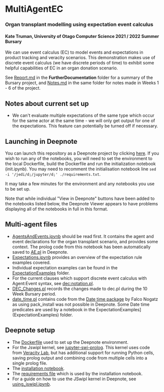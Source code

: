 # MultiAgentEC
### Organ transplant modelling using expectation event calculus 
#### Kate Truman, University of Otago Computer Science 2021 / 2022 Summer Bursary


We can use event calculus (EC) to model events and expectations in product tracking and veracity scenarios. This demonstration makes use of discrete event calculus (we have discrete periods of time) to exhibit some helpful capabilities of EC in an organ donation scenario.

See [Report.md](FurtherDocumentation/Report.md) in the **FurtherDocumentation** folder for a summary of the Bursary project, and [Notes.md](FurtherDocumentation/Notes.md) in the same folder for notes made in Weeks 1 - 6 of the project.

## Notes about current set up
- We can't evaluate multiple expectations of the same type which occur for the same actor at the same time - we will only get output for one of the expectations. This feature can potentially be turned off if necessary.

## Launching in Deepnote
You can launch this repository as a Deepnote project by clicking [here](https://deepnote.com/launch?url=https%3A%2F%2Fgithub.com%2Fkatetruman%2FMultiAgentEC). 
If you wish to run any of the notebooks, you will need to set the environment to the local Dockerfile, build the Dockerfile and run the initialization notebook (init.ipynb). You may need to recomment the initialisation notebook line `sed -i '/jedi/d;/jupyter/d;' ./requirements.txt`.

It may take a few minutes for the environment and any notebooks you use to be set up.

Note that while individual "View in Deepnote" buttons have been added to the notebooks listed below, the Deepnote Viewer appears to have problems displaying all of the notebooks in full in this format.

## Multi-agent files

- [AgentsAndEvents.ipynb](AgentsAndEvents.ipynb) should be read first. It contains the agent and event declarations for the organ transplant scenario, and provides some context. The prolog code from this notebook has been automatically saved to [AE.pl](AE.pl) in Deepnote.
- [Expectations.ipynb](Expectations.ipynb) provides an overview of the expectation rule examples covered.
- Individual expectation examples can be found in the [ExpectationExamples](ExpectationExamples) folder.
- For the current clauses which support discrete event calculus with Agent:Event syntax, see [dec:notation.pl](dec:notation.pl).
- [DEC_Changes.pl](DEC_Changes.pl) records the changes made to dec.pl during the 10 Week Bursary period.
- [date_time.pl](date_time.pl) contains code from the [Date time package](https://github.com/fnogatz/date_time) by Falco Nogatz as using pack_install was not possible in Deepnote. Some Date time predicates are used by a notebook in the ExpectationExamples](ExpectationExamples) folder.

## Deepnote setup
- The [Dockerfile](Dockerfile) used to set up the Deepnote environment.
- For the Jswipl kernel, see [jupyter-swi-prolog](jupyter-swi-prolog). This kernel uses code from [Veracity Lab](https://github.com/veracitylab/jupyter-swi-prolog), but has additional support for running Python cells, saving prolog output and combining code from multiple cells into a single prolog file.
- The [installation notebook](init.ipynb).
- The [requirements file](requirements.txt) which is used by the installation notebook.
- For a guide on how to use the JSwipl kernel in Deepnote, see [using_jswipl.ipynb](using_jswipl.ipynb).



